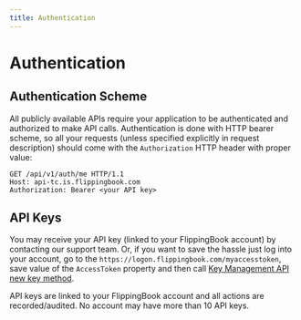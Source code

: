 ```yaml
---
title: Authentication
---
```

# Authentication

## Authentication Scheme
All publicly available APIs require your application to be authenticated and authorized to make API calls. 
Authentication is done with HTTP bearer scheme, so all your requests (unless specified explicitly in request description)
should come with the `Authorization` HTTP header with proper value:

```http request
GET /api/v1/auth/me HTTP/1.1
Host: api-tc.is.flippingbook.com
Authorization: Bearer <your API key>
```

## API Keys
You may receive your API key (linked to your FlippingBook account) by contacting our support team. Or, if you want to save the hassle
just log into your account, go to the `https://logon.flippingbook.com/myaccesstoken`, save value of the `AccessToken` property and then
call [Key Management API new key method](/auth/keys#post-api-v1-auth-key).

API keys are linked to your FlippingBook account and all actions are recorded/audited. No account may have more than 10 API keys.